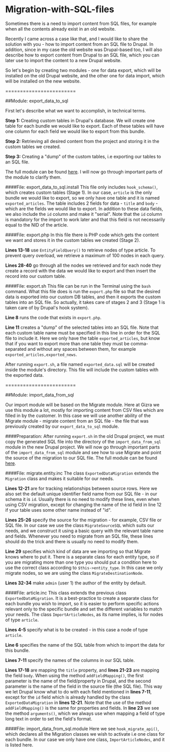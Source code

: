 Migration-with-SQL-files
========================

Sometimes there is a need to import content from SQL files, for example when all the contents already exist in an old website.

Recently I came across a case like that, and I would like to share the solution with you - how to import content from an SQL file to Drupal.
In addition, since in my case the old website was Drupal-based too, I will also describe how to export content from Drupal to an SQL file, which you can later use to import the content to a new Drupal website.

So let's begin by creating two modules - one for data export, which will be installed on the old Drupal website, and the other one for data import, which will be installed on the new website.

========================

##Module: export_data_to_sql

First let's describe what we want to accomplish, in technical terms.

**Step 1:** Creating custom tables in Drupal's database. We will create one table for each bundle we would like to export. Each of these tables will have one column for each field we would like to export from this bundle.

**Step 2:** Retrieving all desired content from the project and storing it in the custom tables we created.

**Step 3:** Creating a "dump" of the custom tables, i.e exporting our tables to an SQL file.

The full module can be found [here](https://github.com/NofarGizra/Migration-with-SQL-files/tree/master/export_data_to_sql). I will now go through important parts of the module to clarify them.

####File: export_data_to_sql.install
This file only includes ``hook_schema()``, which creates custom tables (Stage 1). In our case, ``article`` is the only bundle we would like to export, so we only have one table and it is named ``exported_articles``. The table includes 2 fields for data - ``title`` and ``body`` - which are the fields we would like to export. In addition to these data fields, we also include the ``id`` column and make it "serial". Note that the ``id`` column is mandatory for the import to work later and that this field is not necessarily equal to the NID of the article.

####File: export.php
In this file there is PHP code which gets the content we want and stores it in the custom tables we created (Stage 2).

**Lines 13-18** use ``EntityFieldQuery()`` to retrieve nodes of type article. To prevent query overload, we retrieve a maximum of 100 nodes in each query.

**Lines 28-40** go through all the nodes we retrieved and for each node they create a record with the data we would like to export and then insert the record into our custom table.

####File: export.sh
This file can be run in the Terminal using the ``bash`` command. What this file does is run the ``export.php`` file so that the desired data is exported into our custom DB tables, and then it exports the custom tables into an SQL file. So actually, it takes care of stages 2 and 3 (Stage 1 is taken care of by Drupal's hook system).

**Line 8** runs the code that exists in ``export.php``.

**Line 11** creates a "dump" of the selected tables into an SQL file. Note that each custom table name must be specified in this line in order for the SQL file to include it. Here we only have the table ``exported_articles``, but know that if you want to export more than one table they must be comma-separated and without any spaces between them, for example ``exported_articles,exported_news``.

After running ``export.sh``, a file named ``exported_data.sql`` will be created inside the module's directory. This file will include the custom tables with the exported data.

========================

##Module: import_data_from_sql

Our import module will be based on the Migrate module. Here at Gizra we use this module a lot, mostly for importing content from CSV files which are filled in by the customer. In this case we will use another ability of the Migrate module - migrate content from an SQL file - the file that was previously created by our ``export_data_to_sql`` module.

####Preparation:
After running ``export.sh`` in the old Drupal project, we must copy the generated SQL file into the directory of the ``import_data_from_sql`` module in the new Drupal project. We will now go through important parts of the ``import_data_from_sql`` module and see how to use Migrate and point the source of the migration to our SQL file. The full module can be found [here](https://github.com/NofarGizra/Migration-with-SQL-files/tree/master/import_data_from_sql).

####File: migrate.entity.inc
The class ``ExportedDataMigration`` extends the ``Migration`` class and makes it suitable for our needs.

**Lines 12-21** are for tracking relationships between source rows. Here we also set the default unique identifier field name from our SQL file - in our schema it is ``id``. Usually there is no need to modify these lines, even when using CSV migration, except for changing the name of the id field in line 12 if your table uses some other name instead of "id".

**Lines 25-26** specify the source for the migration - for example, CSV file or SQL file. In our case we use the class ``MigrateSourceSQL`` which suits our needs, and we construct it using a basic query with the relevant table name and fields. Whenever you need to migrate from an SQL file, these lines should do the trick and there is usually no need to modify them.

**Line 29** specifies which kind of data are we importing so that Migrate knows where to put it. There is a separate class for each entity type, so if you are migrating more than one type you should put a condition here to use the correct class according to ``$this->entity_type``. In this case we only migrate nodes, so we are using the class ``MigrateDestinationNode``.

**Lines 32-34** make ``admin`` (user 1) the author of the entity by default.

####File: article.inc
This class extends the previous class ``ExportedDataMigration``. It is a best-practice to create a separate class for each bundle you wish to import, so it is easier to perform specific actions relevant only to the specific bundle and set the different variables to match your needs. The class ``ImportArticleNodes``, as its name implies, is for nodes of type ``article``.

**Lines 4-5** specify what is to be created - in this case a node of type ``article``.

**Line 6** specifies the name of the SQL table from which to import the data for this bundle.

**Lines 7-11** specify the names of the columns in our SQL table.

**Lines 17-18** are mapping the ``title`` property, and **lines 21-23** are mapping the field ``body``. When using the method ``addFieldMapping()``, the first parameter is the name of the field/property in Drupal, and the second parameter is the name of the field in the source file (the SQL file). This way we let Drupal know what to do with each field mentioned in **lines 7-11**, except for the ``id`` field which is already handled by the class ``ExportedDataMigration`` in **lines 12-21**. Note that the use of the method ``addFieldMapping()`` is the same for properties and fields. In **line 23** we see the method ``arguments()``, which we always use when mapping a field of type long text in order to set the field's format.

####File: import_data_from_sql.module
Here we see ``hook_migrate_api()``, which declares all the Migration classes we wish to activate i.e one class for each bundle. In our case we only have one class, ``ImportArticleNodes``, and it is listed here.


